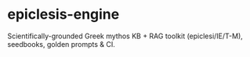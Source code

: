 # epiclesis-engine
Scientifically-grounded Greek mythos KB + RAG toolkit (epiclesi/IE/T-M), seedbooks, golden prompts &amp; CI.
